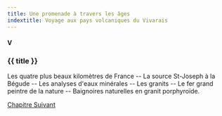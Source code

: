 ```yaml
---
title: Une promenade à travers les âges
indextitle: Voyage aux pays volcaniques du Vivarais
---
```


#### V

### {{ title }}

<div id="tltr">

Les quatre plus beaux kilomètres de France -- La source St-Joseph à la Bégude --
Les analyses d'eaux minérales -- Les granits -- Le fer grand peintre de la
nature -- Baignoires naturelles en granit porphyroïde.

</div>

<div id="next">

[Chapitre Suivant](06.html)

</div>
